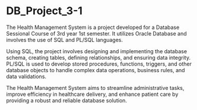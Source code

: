 # DB_Project_3-1
The Health Management System is a project developed for a Database Sessional Course of 3rd year 1st semester. It utilizes Oracle Database and involves the use of SQL and PL/SQL languages.

Using SQL, the project involves designing and implementing the database schema, creating tables, defining relationships, and ensuring data integrity. PL/SQL is used to develop stored procedures, functions, triggers, and other database objects to handle complex data operations, business rules, and data validations.

The Health Management System aims to streamline administrative tasks, improve efficiency in healthcare delivery, and enhance patient care by providing a robust and reliable database solution.
